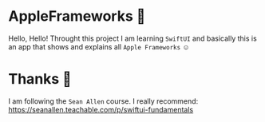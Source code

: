 # AppleFrameworks 🍎
Hello, Hello! Throught this project I am learning `SwiftUI` and basically this is an app that shows and explains all `Apple Frameworks` ☺️

# Thanks 🙏
I am following the `Sean Allen` course. I really recommend: https://seanallen.teachable.com/p/swiftui-fundamentals
